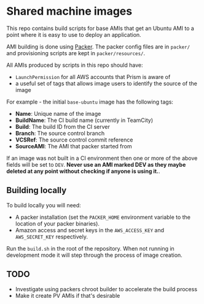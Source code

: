 Shared machine images
=====================

This repo contains build scripts for base AMIs that get an Ubuntu AMI to a point
where it is easy to use to deploy an application.

AMI building is done using [Packer](https://packer.io/). The packer config files
are in `packer/` and provisioning scripts are kept in `packer/resources/`.

All AMIs produced by scripts in this repo should have:
 - `LaunchPermission` for all AWS accounts that Prism is aware of
 - a useful set of tags that allows image users to identify the source of the
   image

For example - the initial `base-ubuntu` image has the following tags:
 - **Name**: Unique name of the image
 - **BuildName**: The CI build name (currently in TeamCity)
 - **Build**: The build ID from the CI server
 - **Branch**: The source control branch
 - **VCSRef**: The source control commit reference
 - **SourceAMI**: The AMI that packer started from

If an image was not built in a CI environment then one or more of the above
fields will be set to `DEV`. **Never use an AMI marked DEV as they maybe deleted
at any point without checking if anyone is using it.**.

Building locally
----------------

To build locally you will need:
 - A packer installation (set the `PACKER_HOME` environment variable to the
   location of your packer binaries).
 - Amazon access and secret keys in the `AWS_ACCESS_KEY` and `AWS_SECRET_KEY`
   respectively.

Run the `build.sh` in the root of the repository. When not running in
development mode it will step through the process of image creation.

TODO
----

 - Investigate using packers chroot builder to accelerate the build process
 - Make it create PV AMIs if that's desirable
